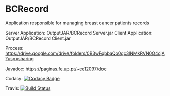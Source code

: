 # BCRecord

Application responsible for managing breast cancer patients records

Server Application:
OutputJAR/BCRecord Server.jar
Client Application:
OutputJAR/BCRecord Client.jar

Process:
https://drive.google.com/drive/folders/0B3wFqbbaQo0gc3lNMkRVN0Q4cjA?usp=sharing

Javadoc:
https://paginas.fe.up.pt/~ee12097/doc

Codacy:
[![Codacy Badge](https://api.codacy.com/project/badge/Grade/d6243d7c587f4377a2a9f1cf7aeb8440)](https://www.codacy.com/app/JPolonia/BCRecord?utm_source=github.com&amp;utm_medium=referral&amp;utm_content=JPolonia/BCRecord&amp;utm_campaign=Badge_Grade)

Travis:
[![Build Status](https://travis-ci.org/JPolonia/BCRecord.svg?branch=master)](https://travis-ci.org/JPolonia/BCRecord)
